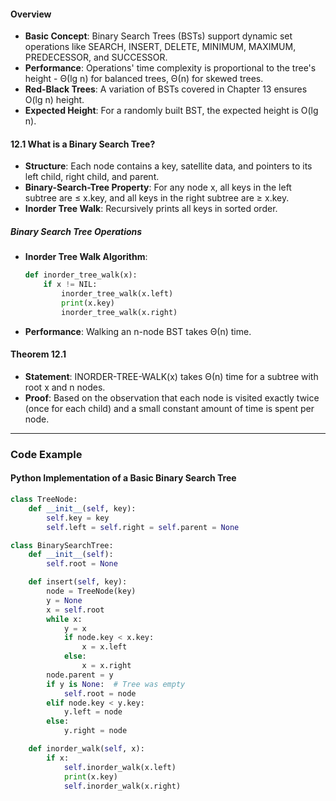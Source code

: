 #### Overview
- **Basic Concept**: Binary Search Trees (BSTs) support dynamic set operations like SEARCH, INSERT, DELETE, MINIMUM, MAXIMUM, PREDECESSOR, and SUCCESSOR.
- **Performance**: Operations' time complexity is proportional to the tree's height - Θ(lg n) for balanced trees, Θ(n) for skewed trees.
- **Red-Black Trees**: A variation of BSTs covered in Chapter 13 ensures O(lg n) height.
- **Expected Height**: For a randomly built BST, the expected height is O(lg n).

#### 12.1 What is a Binary Search Tree?
- **Structure**: Each node contains a key, satellite data, and pointers to its left child, right child, and parent.
- **Binary-Search-Tree Property**: For any node x, all keys in the left subtree are ≤ x.key, and all keys in the right subtree are ≥ x.key.
- **Inorder Tree Walk**: Recursively prints all keys in sorted order.

##### Binary Search Tree Operations
- **Inorder Tree Walk Algorithm**:
  ```python
  def inorder_tree_walk(x):
      if x != NIL:
          inorder_tree_walk(x.left)
          print(x.key)
          inorder_tree_walk(x.right)
  ```
- **Performance**: Walking an n-node BST takes Θ(n) time.

#### Theorem 12.1
- **Statement**: INORDER-TREE-WALK(x) takes Θ(n) time for a subtree with root x and n nodes.
- **Proof**: Based on the observation that each node is visited exactly twice (once for each child) and a small constant amount of time is spent per node.

---

### Code Example

#### Python Implementation of a Basic Binary Search Tree
```python
class TreeNode:
    def __init__(self, key):
        self.key = key
        self.left = self.right = self.parent = None

class BinarySearchTree:
    def __init__(self):
        self.root = None

    def insert(self, key):
        node = TreeNode(key)
        y = None
        x = self.root
        while x:
            y = x
            if node.key < x.key:
                x = x.left
            else:
                x = x.right
        node.parent = y
        if y is None:  # Tree was empty
            self.root = node
        elif node.key < y.key:
            y.left = node
        else:
            y.right = node

    def inorder_walk(self, x):
        if x:
            self.inorder_walk(x.left)
            print(x.key)
            self.inorder_walk(x.right)
```